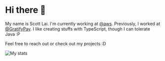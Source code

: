 # Hi there 👋

My name is Scott Lai. I'm currently working at [@aws](https://github.com/aws).
Previously, I worked at [@GratifyPay](https://www.gratifypay.com/). I like
creating stuffs with TypeScript, though I can tolerate Java :P

Feel free to reach out or check out my projects :D

![My stats](https://github-readme-stats.vercel.app/api?username=scottdlai&show_icons=true&count_private=true)
